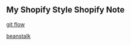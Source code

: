 ## My Shopify Style Shopify Note



[git flow](https://nvie.com/posts/a-successful-git-branching-model/)

[beanstalk](https://beanstalkapp.com/shopify)
